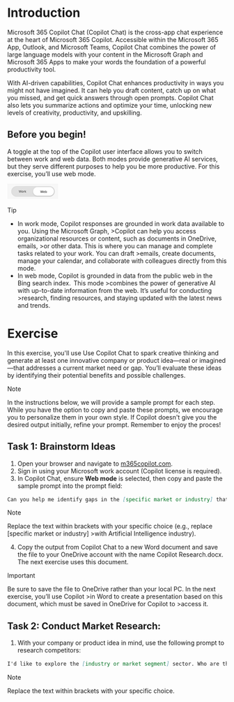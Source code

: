 # Introduction

Microsoft 365 Copilot Chat (Copilot Chat) is the cross-app chat experience at the heart of Microsoft 365 Copilot. Accessible within the Microsoft 365 App, Outlook, and Microsoft Teams, Copilot Chat combines the power of large language models with your content in the Microsoft Graph and Microsoft 365 Apps to make your words the foundation of a powerful productivity tool.

With AI-driven capabilities, Copilot Chat enhances productivity in ways you might not have imagined. It can help you draft content, catch up on what you missed, and get quick answers through open prompts. Copilot Chat also lets you summarize actions and optimize your time, unlocking new levels of creativity, productivity, and upskilling.

## Before you begin!

A toggle at the top of the Copilot user interface allows you to switch between work and web data. Both modes provide generative AI services, but they serve different purposes to help you be more productive. For this exercise, you’ll use web mode.

![Screenshot of toggle view.](./media/toggle.png)

>[!TIP]
>- In work mode, Copilot responses are grounded in work data available to you. Using the Microsoft Graph, >Copilot can help you access organizational resources or content, such as documents in OneDrive, emails, >or other data. This is where you can manage and complete tasks related to your work. You can draft >emails, create documents, manage your calendar, and collaborate with colleagues directly from this mode.
>- In web mode, Copilot is grounded in data from the public web in the Bing search index.  This mode >combines the power of generative AI with up-to-date information from the web. It’s useful for conducting >research, finding resources, and staying updated with the latest news and trends.
>
# Exercise

In this exercise, you'll use Use Copilot Chat to spark creative thinking and generate at least one innovative company or product idea—real or imagined—that addresses a current market need or gap. You’ll evaluate these ideas by identifying their potential benefits and possible challenges.

>[!NOTE]
>In the instructions below, we will provide a sample prompt for each step. While you have the option to copy and paste these prompts, we encourage you to personalize them in your own style.
>If Copilot doesn't give you the desired output initially, refine your prompt.
>Remember to enjoy the proces!


## Task 1: Brainstorm Ideas

1. Open your browser and navigate to [m365copilot.com](https://m365copilot.com).
2. Sign in using your Microsoft work account (Copilot license is required).
3. In Copilot Chat, ensure **Web mode** is selected, then copy and paste the sample prompt into the prompt field:


```md
Can you help me identify gaps in the [specific market or industry] that could be potential opportunities for a new product or company? I’m looking for underserved areas or emerging trends that could be capitalized on.
```
>[!NOTE]
>Replace the text within brackets with your specific choice (e.g., replace [specific market or industry] >with Artificial Intelligence industry).
>

4. Copy the output from Copilot Chat to a new Word document and save the file to your OneDrive account with the name Copilot Research.docx. The next exercise uses this document.

>[!IMPORTANT]
>Be sure to save the file to OneDrive rather than your local PC. In the next exercise, you’ll use Copilot >in Word to create a presentation based on this document, which must be saved in OneDrive for Copilot to >access it.
>

## Task 2: Conduct Market Research:

1. With your company or product idea in mind, use the following prompt to research competitors:

```md
I'd like to explore the [industry or market segment] sector. Who are the key competitors?
```
>[!NOTE]
>Replace the text within brackets with your specific choice.
>
